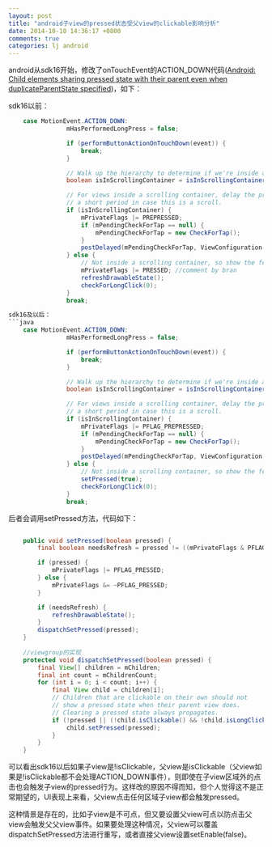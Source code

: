 ```yaml
---
layout: post
title: "android子view的pressed状态受父view的clickable影响分析"
date: 2014-10-10 14:36:17 +0800
comments: true
categories: lj android
---
```

android从sdk16开始，修改了onTouchEvent的ACTION_DOWN代码([Android: Child elements sharing pressed state with their parent even when duplicateParentState specified][1])，如下：

sdk16以前：
```java
	case MotionEvent.ACTION_DOWN:
                mHasPerformedLongPress = false;

                if (performButtonActionOnTouchDown(event)) {
                    break;
                }

                // Walk up the hierarchy to determine if we're inside a scrolling container.
                boolean isInScrollingContainer = isInScrollingContainer();

                // For views inside a scrolling container, delay the pressed feedback for
                // a short period in case this is a scroll.
                if (isInScrollingContainer) {
                    mPrivateFlags |= PREPRESSED;
                    if (mPendingCheckForTap == null) {
                        mPendingCheckForTap = new CheckForTap();
                    }
                    postDelayed(mPendingCheckForTap, ViewConfiguration.getTapTimeout());
                } else {
                    // Not inside a scrolling container, so show the feedback right away
                    mPrivateFlags |= PRESSED; //comment by bran
                    refreshDrawableState();
                    checkForLongClick(0);
                }
                break;

sdk16及以后：
```java
	case MotionEvent.ACTION_DOWN:
                mHasPerformedLongPress = false;

                if (performButtonActionOnTouchDown(event)) {
                    break;
                }

                // Walk up the hierarchy to determine if we're inside a scrolling container.
                boolean isInScrollingContainer = isInScrollingContainer();

                // For views inside a scrolling container, delay the pressed feedback for
                // a short period in case this is a scroll.
                if (isInScrollingContainer) {
                    mPrivateFlags |= PFLAG_PREPRESSED;
                    if (mPendingCheckForTap == null) {
                        mPendingCheckForTap = new CheckForTap();
                    }
                    postDelayed(mPendingCheckForTap, ViewConfiguration.getTapTimeout());
                } else {
                    // Not inside a scrolling container, so show the feedback right away
                    setPressed(true);
                    checkForLongClick(0);
                }
                break;
```

后者会调用setPressed方法，代码如下：
```java

    public void setPressed(boolean pressed) {
        final boolean needsRefresh = pressed != ((mPrivateFlags & PFLAG_PRESSED) == PFLAG_PRESSED);

        if (pressed) {
            mPrivateFlags |= PFLAG_PRESSED;
        } else {
            mPrivateFlags &= ~PFLAG_PRESSED;
        }

        if (needsRefresh) {
            refreshDrawableState();
        }
        dispatchSetPressed(pressed);
    }
    
    //viewgroup的实现
    protected void dispatchSetPressed(boolean pressed) {
        final View[] children = mChildren;
        final int count = mChildrenCount;
        for (int i = 0; i < count; i++) {
            final View child = children[i];
            // Children that are clickable on their own should not
            // show a pressed state when their parent view does.
            // Clearing a pressed state always propagates.
            if (!pressed || (!child.isClickable() && !child.isLongClickable())) {
                child.setPressed(pressed);
            }
        }
    }
```

可以看出sdk16以后如果子view是!isClickable，父view是isClickable（父view如果是!isClickable都不会处理ACTION_DOWN事件），则即使在子view区域外的点击也会触发子view的pressed行为。这样改的原因不得而知，但个人觉得这不是正常期望的，UI表现上来看，父view点击任何区域子view都会触发pressed。

这种情景是存在的，比如子view是不可点，但又要设置父view可点以防点击父view会触发父父view事件。如果要处理这种情况，父view可以覆盖dispatchSetPressed方法进行重写，或者直接父view设置setEnable(false)。



[1]:http://stackoverflow.com/questions/14179431/android-child-view-sharing-pressed-state-from-its-parent-view-in-jelly-bean
